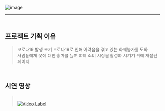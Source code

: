 ![image](https://user-images.githubusercontent.com/99938377/154630145-9b41796c-5a78-42fc-97f5-26cb7a9ce75e.png)

------

## <br>프로젝트 기획 이유
> 코로나19 발생 초기 코로나19로 인해 어려움을 겪고 있는 화훼농가를 도와  <br>사람들에게 꽃에 대한 흥미를 높여 화훼 소비 시장을 활성화 시키기 위해 개설된 페이지



## <br>시연 영상
> <br>[![Video Label](http://img.youtube.com/vi/sT3YlVa4Ly8/0.jpg)](https://youtu.be/sT3YlVa4Ly8)
